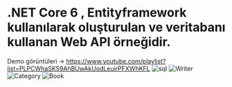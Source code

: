 # .NET Core 6 , Entityframework kullanılarak oluşturulan ve veritabanı kullanan Web API örneğidir.
Demo görüntüleri -> https://www.youtube.com/playlist?list=PLPCWhaSK59AhBUwAkUodLeuirPFXWhKFL
![sql](https://github.com/Burakyilmam/WebApiWithEntityFrameworkDb/assets/61635780/f68cdecb-5ffa-4573-b767-a62ce1a2f03a)
![Writer](https://github.com/Burakyilmam/WebApiWithEntityFrameworkDb/assets/61635780/9ff4a75c-d3dd-4eea-940c-ca66f89cd946)
![Category](https://github.com/Burakyilmam/WebApiWithEntityFrameworkDb/assets/61635780/eef1d146-b2fb-4017-a947-7dc6f43cae03)
![Book](https://github.com/Burakyilmam/WebApiWithEntityFrameworkDb/assets/61635780/3a819ed2-f000-4a86-9b7b-de83cac399e4)
